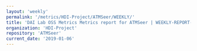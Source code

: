 ```yaml
---
layout: 'weekly'
permalink: '/metrics/HDI-Project/ATMSeer/WEEKLY/'
title: 'DAI Lab OSS Metrics Metrics report for ATMSeer | WEEKLY-REPORT-2019-01-06'
organization: 'HDI-Project'
repository: 'ATMSeer'
current_date: '2019-01-06'
---
```

